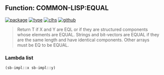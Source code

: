 ## Function: COMMON-LISP:EQUAL
[![package](https://img.shields.io/badge/Package-COMMON--LISP-5f9ea0.svg?style=social&colorA=999999)](../) [![type](https://img.shields.io/badge/Type-Function-5f9ea0.svg?style=social&colorA=999999)](../#function) [![clhs](https://img.shields.io/badge/CLHS-EQUAL-5f9ea0.svg?style=social&colorA=999999)](http://www.lispworks.com/documentation/HyperSpec/Body/f_equal.htm) [![github](https://img.shields.io/badge/GitHub-View_the_source-5f9ea0.svg?style=social&colorA=999999&logo=github)](https://github.com/sbcl/sbcl/blob/master/src/code/pred.lisp/) 

> Return T if X and Y are EQL or if they are structured components whose
> elements are EQUAL. Strings and bit-vectors are EQUAL if they are the same
> length and have identical components. Other arrays must be EQ to be EQUAL.

### Lambda list
```cl
(sb-impl::x sb-impl::y)
```
